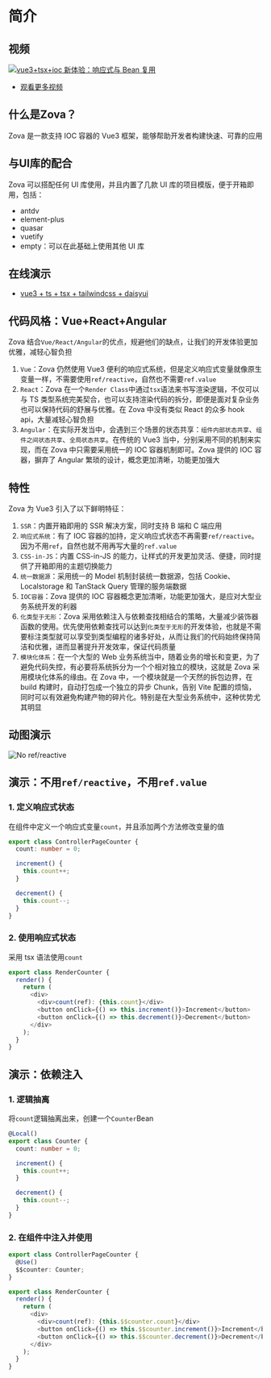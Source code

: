 # 简介

## 视频

[![vue3+tsx+ioc 新体验：响应式与 Bean 复用][vue3+tsx+ioc-reactive-reuse-image]][vue3+tsx+ioc-reactive-reuse-url]

[vue3+tsx+ioc-reactive-reuse-image]: ../../assets/cover/vue3+tsx+ioc-reactive-reuse.jpg
[vue3+tsx+ioc-reactive-reuse-url]: https://www.bilibili.com/video/BV1rw4m1S7Bq/

- [观看更多视频](../resources/videos.md)

## 什么是Zova？

Zova 是一款支持 IOC 容器的 Vue3 框架，能够帮助开发者构建快速、可靠的应用

## 与UI库的配合

Zova 可以搭配任何 UI 库使用，并且内置了几款 UI 库的项目模版，便于开箱即用，包括：

- antdv
- element-plus
- quasar
- vuetify
- empty：可以在此基础上使用其他 UI 库

## 在线演示

- [vue3 + ts + tsx + tailwindcss + daisyui](https://zova.js.org/zova-demo/)

## 代码风格：Vue+React+Angular

Zova 结合`Vue/React/Angular`的优点，规避他们的缺点，让我们的开发体验更加优雅，减轻心智负担

1. `Vue`：Zova 仍然使用 Vue3 便利的响应式系统，但是定义响应式变量就像原生变量一样，不需要使用`ref/reactive`，自然也不需要`ref.value`
2. `React`：Zova 在一个`Render Class`中通过`tsx`语法来书写渲染逻辑，不仅可以与 TS 类型系统完美契合，也可以支持渲染代码的拆分，即便是面对复杂业务也可以保持代码的舒展与优雅。在 Zova 中没有类似 React 的众多 hook api，大量减轻心智负担
3. `Angular`：在实际开发当中，会遇到三个场景的状态共享：`组件内部状态共享`、`组件之间状态共享`、`全局状态共享`。在传统的 Vue3 当中，分别采用不同的机制来实现，而在 Zova 中只需要采用统一的 IOC 容器机制即可。Zova 提供的 IOC 容器，摒弃了 Angular 繁琐的设计，概念更加清晰，功能更加强大

## 特性

Zova 为 Vue3 引入了以下鲜明特征：

1. `SSR`：内置开箱即用的 SSR 解决方案，同时支持 B 端和 C 端应用
2. `响应式系统`：有了 IOC 容器的加持，定义响应式状态不再需要`ref/reactive`。因为不用`ref`，自然也就不用再写大量的`ref.value`
3. `CSS-in-JS`：内置 CSS-in-JS 的能力，让样式的开发更加灵活、便捷，同时提供了开箱即用的主题切换能力
4. `统一数据源`：采用统一的 Model 机制封装统一数据源，包括 Cookie、Localstorage 和 TanStack Query 管理的服务端数据
5. `IOC容器`：Zova 提供的 IOC 容器概念更加清晰，功能更加强大，是应对大型业务系统开发的利器
6. `化类型于无形`：Zova 采用依赖注入与依赖查找相结合的策略，大量减少装饰器函数的使用。优先使用依赖查找可以达到`化类型于无形`的开发体验，也就是不需要标注类型就可以享受到类型编程的诸多好处，从而让我们的代码始终保持简洁和优雅，进而显著提升开发效率，保证代码质量
7. `模块化体系`：在一个大型的 Web 业务系统当中，随着业务的增长和变更，为了避免代码失控，有必要将系统拆分为一个个相对独立的模块，这就是 Zova 采用模块化体系的缘由。在 Zova 中，一个模块就是一个天然的拆包边界，在 build 构建时，自动打包成一个独立的异步 Chunk，告别 Vite 配置的烦恼，同时可以有效避免构建产物的碎片化。特别是在大型业务系统中，这种优势尤其明显

## 动图演示

![No ref/reactive](https://cabloy-1258265067.cos.ap-shanghai.myqcloud.com/image/state-no-ref-reactive.gif)

## 演示：不用`ref/reactive`，不用`ref.value`

### 1. 定义响应式状态

在组件中定义一个响应式变量`count`，并且添加两个方法修改变量的值

```typescript
export class ControllerPageCounter {
  count: number = 0;

  increment() {
    this.count++;
  }

  decrement() {
    this.count--;
  }
}
```

### 2. 使用响应式状态

采用 tsx 语法使用`count`

```typescript
export class RenderCounter {
  render() {
    return (
      <div>
        <div>count(ref): {this.count}</div>
        <button onClick={() => this.increment()}>Increment</button>
        <button onClick={() => this.decrement()}>Decrement</button>
      </div>
    );
  }
}
```

## 演示：依赖注入

### 1. 逻辑抽离

将`count`逻辑抽离出来，创建一个`Counter`Bean

```typescript
@Local()
export class Counter {
  count: number = 0;

  increment() {
    this.count++;
  }

  decrement() {
    this.count--;
  }
}
```

### 2. 在组件中注入并使用

```typescript
export class ControllerPageCounter {
  @Use()
  $$counter: Counter;
}
```

```typescript
export class RenderCounter {
  render() {
    return (
      <div>
        <div>count(ref): {this.$$counter.count}</div>
        <button onClick={() => this.$$counter.increment()}>Increment</button>
        <button onClick={() => this.$$counter.decrement()}>Decrement</button>
      </div>
    );
  }
}
```
